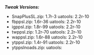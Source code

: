 ***Tweak Versions:***
 - SnapPlusSL.zip: 1.7r-3 uatools: 2.2r-10
 - fbppsl.zip: 1.6r-36 uatools: 2.2r-10
 - igppsl.zip: 1.8r-99 uatools: 2.2r-10
 - twppsl.zip: 1.2r-70 uatools: 2.2r-10
 - wappsl.zip: 1.6r-88 uatools: 2.2r-10
 - ytppsl.zip: 1.4r-91 uatools: 2.2r-10
 - ytppslnoads.zip:  uatools: 

